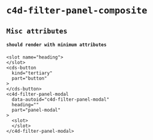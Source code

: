 # `c4d-filter-panel-composite`

## `Misc attributes`

####   `should render with minimum attributes`

```
<slot name="heading">
</slot>
<cds-button
  kind="tertiary"
  part="button"
>
</cds-button>
<c4d-filter-panel-modal
  data-autoid="c4d-filter-panel-modal"
  heading=""
  part="panel-modal"
>
  <slot>
  </slot>
</c4d-filter-panel-modal>

```

